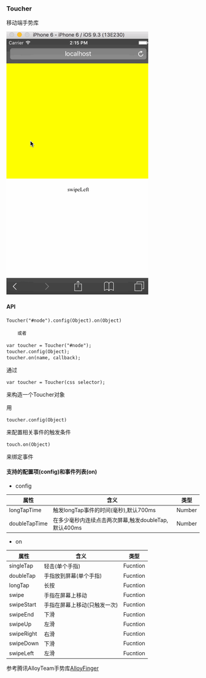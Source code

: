 ### Toucher

移动端手势库

![demos](img/Toucher.gif)

#### API
        
    Toucher("#node").config(Object).on(Object)

        或者
        
    var toucher = Toucher("#node");
    toucher.config(Object);
    toucher.on(name, callback);
    
通过

    var toucher = Toucher(css selector);
    
来构造一个Toucher对象

用

    toucher.config(Object)
    
来配置相关事件的触发条件


    touch.on(Object)

来绑定事件

####  支持的配置项(config)和事件列表(on)

- config

属性 | 含义  |  类型
---|---|---
longTapTime | 触发longTap事件的时间(毫秒),默认700ms |  Number
doubleTapTime | 在多少毫秒内连续点击两次屏幕,触发doubleTap,默认400ms  | Number

- on

属性 | 含义  |  类型
---|---|---
singleTap | 轻击(单个手指) |  Fucntion
doubleTap | 手指放到屏幕(单个手指) |  Fucntion
longTap | 长按 |  Fucntion
swipe | 手指在屏幕上移动 |  Fucntion
swipeStart | 手指在屏幕上移动(只触发一次) |  Fucntion
swipeEnd | 下滑 |  Fucntion
swipeUp | 左滑 |  Fucntion
swipeRight | 右滑 |  Fucntion
swipeDown | 下滑 |  Fucntion
swipeLeft | 左滑 |  Fucntion

参考腾讯AlloyTeam手势库[AlloyFinger](https://github.com/AlloyTeam/AlloyFinger)

